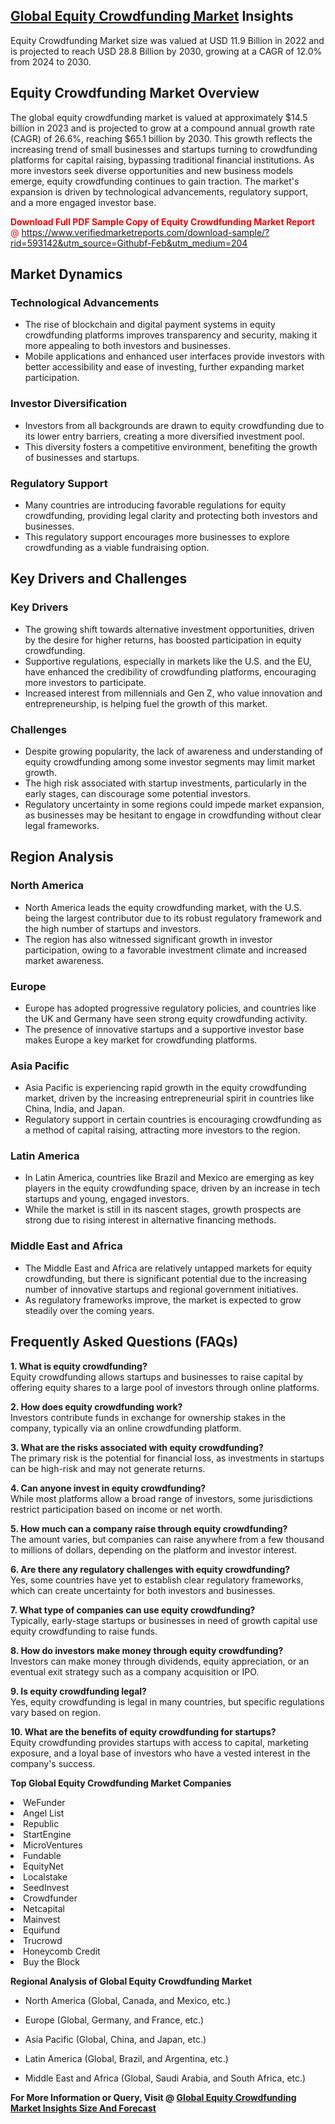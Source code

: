 <h2><a href="https://www.verifiedmarketreports.com/download-sample/?rid=593142&amp;utm_source=Githubf&amp;utm_medium=204" target="_blank">Global Equity Crowdfunding Market</a> Insights</h2><p>Equity Crowdfunding Market size was valued at USD 11.9 Billion in 2022 and is projected to reach USD 28.8 Billion by 2030, growing at a CAGR of 12.0% from 2024 to 2030.</p><p> <h2>Equity Crowdfunding Market Overview</h2> <p>The global equity crowdfunding market is valued at approximately $14.5 billion in 2023 and is projected to grow at a compound annual growth rate (CAGR) of 26.6%, reaching $65.1 billion by 2030. This growth reflects the increasing trend of small businesses and startups turning to crowdfunding platforms for capital raising, bypassing traditional financial institutions. As more investors seek diverse opportunities and new business models emerge, equity crowdfunding continues to gain traction. The market's expansion is driven by technological advancements, regulatory support, and a more engaged investor base.</p> <p><p><span class=""><span style="color: #ff0000;"><strong>Download Full PDF Sample Copy of Equity Crowdfunding Market Report</strong> @ </span><a href="https://www.verifiedmarketreports.com/download-sample/?rid=593142&amp;utm_source=Githubf-Feb&amp;utm_medium=204" target="_blank">https://www.verifiedmarketreports.com/download-sample/?rid=593142&amp;utm_source=Githubf-Feb&amp;utm_medium=204</a></span></p></p> <h2>Market Dynamics</h2> <h3>Technological Advancements</h3> <ul> <li>The rise of blockchain and digital payment systems in equity crowdfunding platforms improves transparency and security, making it more appealing to both investors and businesses.</li> <li>Mobile applications and enhanced user interfaces provide investors with better accessibility and ease of investing, further expanding market participation.</li> </ul> <h3>Investor Diversification</h3> <ul> <li>Investors from all backgrounds are drawn to equity crowdfunding due to its lower entry barriers, creating a more diversified investment pool.</li> <li>This diversity fosters a competitive environment, benefiting the growth of businesses and startups.</li> </ul> <h3>Regulatory Support</h3> <ul> <li>Many countries are introducing favorable regulations for equity crowdfunding, providing legal clarity and protecting both investors and businesses.</li> <li>This regulatory support encourages more businesses to explore crowdfunding as a viable fundraising option.</li> </ul> <h2>Key Drivers and Challenges</h2> <h3>Key Drivers</h3> <ul> <li>The growing shift towards alternative investment opportunities, driven by the desire for higher returns, has boosted participation in equity crowdfunding.</li> <li>Supportive regulations, especially in markets like the U.S. and the EU, have enhanced the credibility of crowdfunding platforms, encouraging more investors to participate.</li> <li>Increased interest from millennials and Gen Z, who value innovation and entrepreneurship, is helping fuel the growth of this market.</li> </ul> <h3>Challenges</h3> <ul> <li>Despite growing popularity, the lack of awareness and understanding of equity crowdfunding among some investor segments may limit market growth.</li> <li>The high risk associated with startup investments, particularly in the early stages, can discourage some potential investors.</li> <li>Regulatory uncertainty in some regions could impede market expansion, as businesses may be hesitant to engage in crowdfunding without clear legal frameworks.</li> </ul> <h2>Region Analysis</h2> <h3>North America</h3> <ul> <li>North America leads the equity crowdfunding market, with the U.S. being the largest contributor due to its robust regulatory framework and the high number of startups and investors.</li> <li>The region has also witnessed significant growth in investor participation, owing to a favorable investment climate and increased market awareness.</li> </ul> <h3>Europe</h3> <ul> <li>Europe has adopted progressive regulatory policies, and countries like the UK and Germany have seen strong equity crowdfunding activity.</li> <li>The presence of innovative startups and a supportive investor base makes Europe a key market for crowdfunding platforms.</li> </ul> <h3>Asia Pacific</h3> <ul> <li>Asia Pacific is experiencing rapid growth in the equity crowdfunding market, driven by the increasing entrepreneurial spirit in countries like China, India, and Japan.</li> <li>Regulatory support in certain countries is encouraging crowdfunding as a method of capital raising, attracting more investors to the region.</li> </ul> <h3>Latin America</h3> <ul> <li>In Latin America, countries like Brazil and Mexico are emerging as key players in the equity crowdfunding space, driven by an increase in tech startups and young, engaged investors.</li> <li>While the market is still in its nascent stages, growth prospects are strong due to rising interest in alternative financing methods.</li> </ul> <h3>Middle East and Africa</h3> <ul> <li>The Middle East and Africa are relatively untapped markets for equity crowdfunding, but there is significant potential due to the increasing number of innovative startups and regional government initiatives.</li> <li>As regulatory frameworks improve, the market is expected to grow steadily over the coming years.</li> </ul> <h2>Frequently Asked Questions (FAQs)</h2> <p><b>1. What is equity crowdfunding?</b><br>Equity crowdfunding allows startups and businesses to raise capital by offering equity shares to a large pool of investors through online platforms.</p> <p><b>2. How does equity crowdfunding work?</b><br>Investors contribute funds in exchange for ownership stakes in the company, typically via an online crowdfunding platform.</p> <p><b>3. What are the risks associated with equity crowdfunding?</b><br>The primary risk is the potential for financial loss, as investments in startups can be high-risk and may not generate returns.</p> <p><b>4. Can anyone invest in equity crowdfunding?</b><br>While most platforms allow a broad range of investors, some jurisdictions restrict participation based on income or net worth.</p> <p><b>5. How much can a company raise through equity crowdfunding?</b><br>The amount varies, but companies can raise anywhere from a few thousand to millions of dollars, depending on the platform and investor interest.</p> <p><b>6. Are there any regulatory challenges with equity crowdfunding?</b><br>Yes, some countries have yet to establish clear regulatory frameworks, which can create uncertainty for both investors and businesses.</p> <p><b>7. What type of companies can use equity crowdfunding?</b><br>Typically, early-stage startups or businesses in need of growth capital use equity crowdfunding to raise funds.</p> <p><b>8. How do investors make money through equity crowdfunding?</b><br>Investors can make money through dividends, equity appreciation, or an eventual exit strategy such as a company acquisition or IPO.</p> <p><b>9. Is equity crowdfunding legal?</b><br>Yes, equity crowdfunding is legal in many countries, but specific regulations vary based on region.</p> <p><b>10. What are the benefits of equity crowdfunding for startups?</b><br>Equity crowdfunding provides startups with access to capital, marketing exposure, and a loyal base of investors who have a vested interest in the company's success.</p> </p><p><strong>Top Global Equity Crowdfunding Market Companies</strong></p><div data-test-id=""><p><li>WeFunder</li><li> Angel List</li><li> Republic</li><li> StartEngine</li><li> MicroVentures</li><li> Fundable</li><li> EquityNet</li><li> Localstake</li><li> SeedInvest</li><li> Crowdfunder</li><li> Netcapital</li><li> Mainvest</li><li> Equifund</li><li> Trucrowd</li><li> Honeycomb Credit</li><li> Buy the Block</li></p><div><strong>Regional Analysis of&nbsp;Global Equity Crowdfunding Market</strong></div><ul><li dir="ltr"><p dir="ltr">North America&nbsp;(Global, Canada, and Mexico, etc.)</p></li><li dir="ltr"><p dir="ltr">Europe (Global, Germany, and France, etc.)</p></li><li dir="ltr"><p dir="ltr">Asia Pacific&nbsp;(Global, China, and Japan, etc.)</p></li><li dir="ltr"><p dir="ltr">Latin America&nbsp;(Global, Brazil, and Argentina, etc.)</p></li><li dir="ltr">Middle East and Africa&nbsp;(Global, Saudi Arabia, and South Africa, etc.)</li></ul><p><strong>For More Information or Query, Visit @&nbsp;</strong><strong><a href="https://www.verifiedmarketreports.com/product/equity-crowdfunding-market/?utm_source=Githubf&amp;utm_medium=204" target="_blank">Global Equity Crowdfunding Market Insights Size And Forecast</a></strong></p></div>
